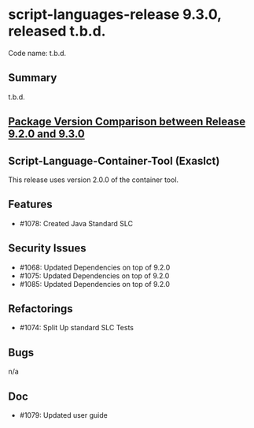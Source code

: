# script-languages-release 9.3.0, released t.b.d.

Code name: t.b.d.

## Summary

t.b.d. 

## [Package Version Comparison between Release 9.2.0 and 9.3.0](package_diffs/9.3.0/README.md)

## Script-Language-Container-Tool (Exaslct)

This release uses version 2.0.0 of the container tool.

## Features

  - #1078: Created Java Standard SLC

## Security Issues

 - #1068: Updated Dependencies on top of 9.2.0 
 - #1075: Updated Dependencies on top of 9.2.0
 - #1085: Updated Dependencies on top of 9.2.0

## Refactorings

 - #1074: Split Up standard SLC Tests

## Bugs

 n/a

## Doc

  - #1079: Updated user guide
